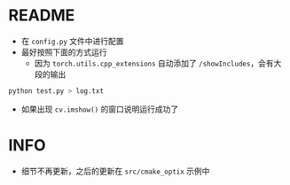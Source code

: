 # README

+ 在 `config.py` 文件中进行配置
+ 最好按照下面的方式运行
  + 因为 `torch.utils.cpp_extensions` 自动添加了 `/showIncludes`，会有大段的输出


```bash
python test.py > log.txt
```

+ 如果出现 `cv.imshow()` 的窗口说明运行成功了



# INFO

+ 细节不再更新，之后的更新在 `src/cmake_optix` 示例中

